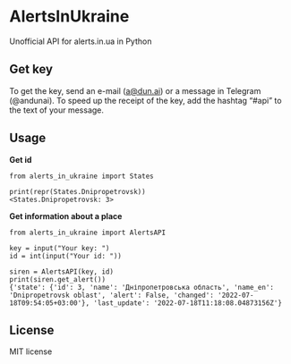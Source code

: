 # AlertsInUkraine
Unofficial API for alerts.in.ua in Python

Get key
-----

To get the key, send an e-mail (a@dun.ai) or a message in Telegram (@andunai). To speed up the receipt of the key, add the hashtag “#api” to the text of your message.

Usage
-----
        
**Get id**

    from alerts_in_ukraine import States
    
    print(repr(States.Dnipropetrovsk))
    <States.Dnipropetrovsk: 3>
**Get information about a place**
    
    from alerts_in_ukraine import AlertsAPI
    
    key = input("Your key: ")
    id = int(input("Your id: "))

    siren = AlertsAPI(key, id)
    print(siren.get_alert())
    {'state': {'id': 3, 'name': 'Дніпропетровська область', 'name_en': 'Dnipropetrovsk oblast', 'alert': False, 'changed': '2022-07-18T09:54:05+03:00'}, 'last_update': '2022-07-18T11:18:08.04873156Z'}

License
-------

MIT license
